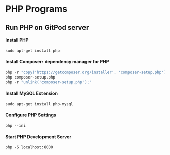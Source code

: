 # PHP Programs

## Run PHP on GitPod server

#### Install PHP
```sudo apt-get install php```

#### Install Composer: dependency manager for PHP
```php
php -r "copy('https://getcomposer.org/installer', 'composer-setup.php');"
php composer-setup.php
php -r "unlink('composer-setup.php');"
```

#### Install MySQL Extension
```sudo apt-get install php-mysql```

#### Configure PHP Settings
```php --ini```

#### Start PHP Development Server
```php -S localhost:8000```



